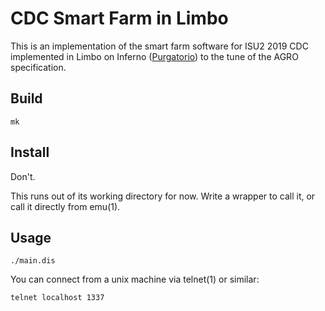 # CDC Smart Farm in Limbo

This is an implementation of the smart farm software for ISU2 2019 CDC implemented in Limbo on Inferno ([Purgatorio](http://code.9front.org/hg/purgatorio/)) to the tune of the AGRO specification. 

## Build

	mk

## Install

Don't. 

This runs out of its working directory for now. Write a wrapper to call it, or call it directly from emu(1). 

## Usage

	./main.dis

You can connect from a unix machine via telnet(1) or similar:

	telnet localhost 1337
